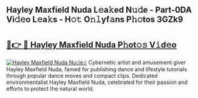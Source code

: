 ## Hayley Maxfield Nuda L𝚎a𝚔ed N𝚞𝚍e - Part-0DA Vi𝚍𝚎o L𝚎a𝚔s - H𝚘𝚝 O𝚗𝚕yf𝚊ns P𝚑𝚘tos 3GZk9

# <h2><a href="http://kf6um5.oniu.top/?m=Hayley+Maxfield+Nuda">🔗👉 🔴 Hayley Maxfield Nuda P𝚑ot𝚘𝚜 V𝚒d𝚎o</a></h2>

[![Hayley Maxfield Nuda Nu𝚍e𝚜](https://i.imgur.com/0qMVB7G.gif)](http://kf6um5.oniu.top/?m=Hayley+Maxfield+Nuda)
Cybernetic artist and amusement giver Hayley Maxfield Nuda, famed for publishing dance and lifestyle tutorials through popular dance moves and compact clips. Dedicated environmentalist Hayley Maxfield Nuda, celebrated for their passion and efforts to protect the natural world.  
